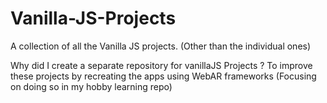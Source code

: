 # Vanilla-JS-Projects
A collection of all the Vanilla JS projects. (Other than the individual ones)

Why did I create a separate repository for vanillaJS Projects ?
To improve these projects by recreating the apps using WebAR frameworks (Focusing on doing so in my hobby learning repo)
